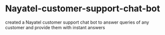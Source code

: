 # Nayatel-customer-support-chat-bot
created a Nayatel customer support chat bot to answer queries of any customer and provide them with instant answers
